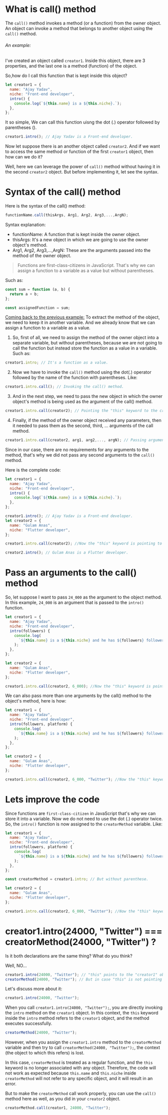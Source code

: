 # What is call() method

The `call()` method invokes a method (or a function) from the owner object. An object can invoke a method that belongs to another object using the `call()` method.

###### An example:

I've created an object called `creator1`. Inside this object, there are 3 properties, and the last one is a method (function) of the object.

So,how do I call this function that is kept inside this object?

```js
let creator1 = {
  name: "Ajay Yadav",
  niche: "Front-end developer",
  intro() {
    console.log(`${this.name} is a ${this.niche}.`);
  },
};
```

It so simple, We can call this function uisng the dot (.) operator followed by parentheses ().

```js
creator1.intro(); // Ajay Yadav is a Front-end developer.
```

Now let suppose there is an another object called `creator2`. And if we want to access the same method or function of the first `creator1` object, then how can we do it?

Well, here we can leverage the power of `call()` method without having it in the second `creator2` object. But before implementing it, let see the syntax.

# Syntax of the call() method

Here is the syntax of the call() method:

```js
functionName.call(thisArgs, Arg1, Arg2, Arg3,...,ArgN);
```

Syntax explanation:

- functionName: A function that is kept inside the owner object.
- thisArgs: It's a new object in which we are going to use the owner object's method.
- Arg1, Arg2, Arg3,...,ArgN: These are the arguments passed into the method of the owner object.

> Functions are first-class-citizens in JavaScript. That's why we can assign a function to a variable as a value but without parentheses.

Such as:

```js
const sum = function (a, b) {
  return a + b;
};

const assignedFunction = sum;
```

[Coming back to the previous example:](#an-example)
To extract the method of the object, we need to keep it in another variable. And we already know that we can assign a function to a variable as a value.

1. So, first of all, we need to assign the method of the owner object into a separate variable, but without parentheses, because we are not going to call the function but instead store the function as a value in a variable. Such as:

```js
creator1.intro; // It's a function as a value.
```

2. Now we have to invoke the `call()` method using the dot(.) operator followed by the name of the function with parentheses. Like:

```js
creator1.intro.call(); // Invoking the call() method.
```

3. And in the next step, we need to pass the new object in which the owner object's method is being used as the argument of the call() method.

```js
creator1.intro.call(creator2); // Pointing the "this" keyword to the creator2 object.
```

4. Finally, if the method of the owner object received any parameters, then it needed to pass them as the second, third, ... arguments of the call method.

```js
creator1.intro.call(creator2, arg1, arg2,..., argN); // Passing arguments.
```

Since in our case, there are no requirements for any arguments to the method, that's why we did not pass any second arguments to the `call()` method.

Here is the complete code:

```js
let creator1 = {
  name: "Ajay Yadav",
  niche: "Front-end developer",
  intro() {
    console.log(`${this.name} is a ${this.niche}.`);
  },
};

creator1.intro(); // Ajay Yadav is a Front-end developer.
let creator2 = {
  name: "Gulam Anas",
  niche: "Flutter developer",
};

creator1.intro.call(creator2); //Now the "this" keyword is pointing to the "creator2" object.

creator2.intro(); // Gulam Anas is a Flutter developer.
```

# Pass an arguments to the call() method

So, let suppose I want to pass `24_000` as the argument to the object method. In this example, `24_000` is an argument that is passed to the `intro()` function.

```js
let creator1 = {
  name: "Ajay Yadav",
  niche: "Front-end developer",
  intro(followers) {
    console.log(
      `${this.name} is a ${this.niche} and he has ${followers} followers.`
    );
  },
};

let creator2 = {
  name: "Gulam Anas",
  niche: "Flutter developer",
};

creator1.intro.call(creator2, 6_000); //Now the "this" keyword is pointing to the "creator2" object.
```

We can also pass more than one arguments by the call() method to the object's method, here is how:

```js
let creator1 = {
  name: "Ajay Yadav",
  niche: "Front-end developer",
  intro(followers, platform) {
    console.log(
      `${this.name} is a ${this.niche} and he has ${followers} followers on ${platform}.`
    );
  },
};

let creator2 = {
  name: "Gulam Anas",
  niche: "Flutter developer",
};

creator1.intro.call(creator2, 6_000, "Twitter"); //Now the "this" keyword is pointing to the "creator2" object.
```

# Lets improve the code

Since functions are `first-class-citizen` in JavaScript that's why we can store it into a variable. Now we do not need to use the dot (.) operator twice. So, the `intro()` function is now assigned to the `creatorMethod` variable. Like:

```js
let creator1 = {
  name: "Ajay Yadav",
  niche: "Front-end developer",
  intro(followers, platform) {
    console.log(
      `${this.name} is a ${this.niche} and he has ${followers} followers on ${platform}.`
    );
  },
};

const creatorMethod = creator1.intro; // But without parenthese.

let creator2 = {
  name: "Gulam Anas",
  niche: "Flutter developer",
};

creator1.intro.call(creator2, 6_000, "Twitter"); //Now the "this" keyword is pointing to the "creator2" object.
```

# creator1.intro(24000, "Twitter") === creatorMethod(24000, "Twitter") ?

Is it both declarations are the same thing? What do you think?

Well, NO...

```js
creator1.intro(24000, "Twitter"); // "this" points to the "creator1" object.
creatorMethod(24000, "Twitter"); // But in case "this" is not pointing to anywhere, in result undefined.
```

Let's discuss more about it:

```js
creator1.intro(24000, "Twitter");
```

When you call `creator1.intro(24000, "Twitter");`, you are directly invoking the `intro` method on the `creator1` object. In this context, the `this` keyword inside the `intro` method refers to the `creator1` object, and the method executes successfully.

```js
creatorMethod(24000, "Twitter");
```

However, when you assign the `creator1.intro` method to the `creatorMethod` variable and then try to call `creatorMethod(24000, "Twitter");`, the context (the object to which this refers) is lost.

In this case, `creatorMethod` is treated as a regular function, and the `this` keyword is no longer associated with any object. Therefore, the code will not work as expected because `this.name` and `this.niche` inside `creatorMethod` will not refer to any specific object, and it will result in an error.

But to make the `creatorMethod` call work properly, you can use the `call()` method here as well, as you did in your `creator2` object.

```js
creatorMethod.call(creator1, 24000, "Twitter");
```
